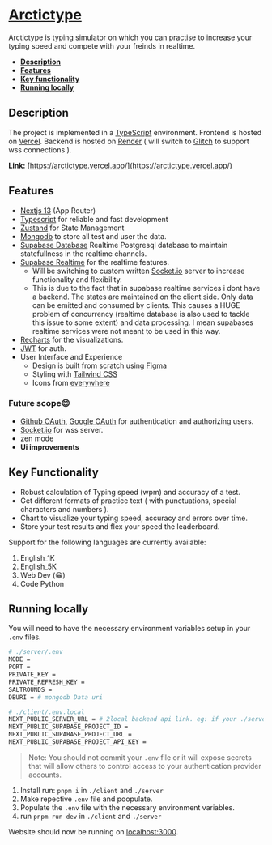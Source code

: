 <a href="https://arctictype.vercel.app/">
    <h1>Arctictype</h1>
</a>

<p >
  Arctictype is typing simulator on which you can practise to increase your typing speed and compete with your freinds in realtime.
</p>

<ul>
<li><a href="#description"><strong>Description</strong></a></li>
<li><a href="#features"><strong>Features</strong></a></li>
<li><a href="#key-functionality"><strong>Key functionality</strong></a></li>
<li><a href="#running-locally"><strong>Running locally</strong></a></li>
<!-- <li></li> -->
</p>
</ul>

## Description

The project is implemented in a [TypeScript](https://www.typescriptlang.org/) environment. Frontend is hosted on [Vercel](https://vercel.com). Backend is hosted on [Render](https://render.com/) ( will switch to [Glitch](https://glitch.com/) to support wss connections ).

**Link:** [https://arctictype.vercel.app/](https://arctictype.vercel.app/)

<!-- <img width="1392" alt="clumsy-keys website base image" src="https://github.com/korebhaumik/Clumsykeys/assets/106856064/529757ae-e126-45c7-94de-0d79b854f3e6"> -->

## Features

- [Nextjs 13](https://nextjs.org/) (App Router)
- [Typescript](https://www.typescriptlang.org/) for reliable and fast development
- [Zustand](https://docs.pmnd.rs/zustand/getting-started/introduction) for State Management
- [Mongodb](https://www.mongodb.com/) to store all test and user the data.
- [Supabase Database](https://supabase.com/docs/guides/database/overview) Realtime Postgresql database to maintain statefullness in the realtime channels.
- [Supabase Realtime](https://supabase.com/docs/guides/realtime) for the realtime features.
  - Will be switching to custom written [Socket.io](https://socket.io/) server to increase functionality and flexibility.
  - This is due to the fact that in supabase realtime services i dont have a backend. The states are maintained on the client side. Only data can be emitted and consumed by clients. This causes a HUGE problem of concurrency (realtime database is also used to tackle this issue to some extent) and data processing. I mean supabases realtime services were not meant to be used in this way.
- [Recharts](https://recharts.org/en-US/) for the visualizations.
- [JWT](https://en.wikipedia.org/wiki/JSON_Web_Token) for auth.
- User Interface and Experience
  - Design is built from scratch using [Figma](https://www.figma.com/file/jUopU0nUrYEcxZtcCTdqxg/typing?type=design&node-id=0%3A1&mode=design&t=qXZ2ZFJC1K4fpvhz-1)
  - Styling with [Tailwind CSS](https://tailwindcss.com)
  - Icons from [everywhere](https://media.tenor.com/x8v1oNUOmg4AAAAd/rickroll-roll.gif)

### Future scope😊

- [Github OAuth](https://docs.github.com/en/apps/oauth-apps/building-oauth-apps/authorizing-oauth-apps), [Google OAuth](https://docs.github.com/en/apps/oauth-apps/building-oauth-apps/authorizing-oauth-apps) for authentication and authorizing users.
- [Socket.io](https://socket.io/) for wss server.
- zen mode
- <strong>Ui improvements</strong>

## Key Functionality

- Robust calculation of Typing speed (wpm) and accuracy of a test.
- Get different formats of practice text ( with punctuations, special characters and numbers ).
- Chart to visualize your typing speed, accuracy and errors over time.
- Store your test results and flex your speed the leaderboard.

Support for the following languages are currently available:

1. English_1K
2. English_5K
3. Web Dev (😁)
4. Code Python

## Running locally

You will need to have the necessary environment variables setup in your `.env` files.

```bash
# ./server/.env
MODE =
PORT =
PRIVATE_KEY =
PRIVATE_REFRESH_KEY =
SALTROUNDS =
DBURI = # mongodb Data uri
```

```bash
# ./client/.env.local
NEXT_PUBLIC_SERVER_URL = # 2local backend api link. eg: if your ./server/.env has PORT = 3001 then (http/https)://(ipAddress/domain):3001 
NEXT_PUBLIC_SUPABASE_PROJECT_ID =
NEXT_PUBLIC_SUPABASE_PROJECT_URL =
NEXT_PUBLIC_SUPABASE_PROJECT_API_KEY =
```

> Note: You should not commit your `.env` file or it will expose secrets that will allow others to control access to your authentication provider accounts.

1. Install run: `pnpm i` in `./client` and `./server`
2. Make repective `.env` file and poopulate.
3. Populate the `.env` file with the necessary environment variables.
4. run `pnpm run dev` in `./client` and `./server`



Website should now be running on [localhost:3000](http://localhost:3000/).

<!-- ## Running the docker

```bash
docker login
docker pull korebhaumik/clumsy-keys.
docker run -env-file .env -p 3000:3000 korebhaumik/clumsy-keys
```
-->

<!-- > Note: If the docker image is not available (repo is privated), you can build it locally by running `docker build -t clumsy-keys.` in the root directory of the project. -->
